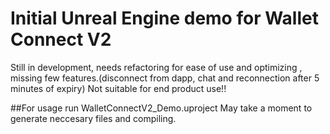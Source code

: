 # Initial Unreal Engine demo for Wallet Connect V2

Still in development, needs refactoring for ease of use and optimizing , missing few features.(disconnect from dapp, chat and reconnection after 5 minutes of expiry)
Not suitable for end product use!!

##For usage run WalletConnectV2_Demo.uproject 
May take a moment to generate neccesary files and compiling.
